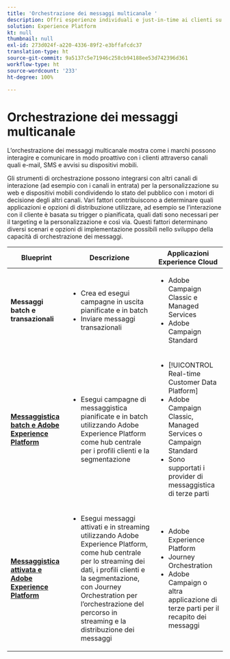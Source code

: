 ```yaml
---
title: 'Orchestrazione dei messaggi multicanale '
description: Offri esperienze individuali e just-in-time ai clienti su più schermi.
solution: Experience Platform
kt: null
thumbnail: null
exl-id: 273d024f-a220-4336-89f2-e3bffafcdc37
translation-type: ht
source-git-commit: 9a5137c5e71946c258cb94188ee53d742396d361
workflow-type: ht
source-wordcount: '233'
ht-degree: 100%

---
```


# Orchestrazione dei messaggi multicanale

L’orchestrazione dei messaggi multicanale mostra come i marchi possono interagire e comunicare in modo proattivo con i clienti attraverso canali quali e-mail, SMS e avvisi su dispositivi mobili.

Gli strumenti di orchestrazione possono integrarsi con altri canali di interazione (ad esempio con i canali in entrata) per la personalizzazione su web e dispositivi mobili condividendo lo stato del pubblico con i motori di decisione degli altri canali. Vari fattori contribuiscono a determinare quali applicazioni e opzioni di distribuzione utilizzare, ad esempio se l’interazione con il cliente è basata su trigger o pianificata, quali dati sono necessari per il targeting e la personalizzazione e così via. Questi fattori determinano diversi scenari e opzioni di implementazione possibili nello sviluppo della capacità di orchestrazione dei messaggi.


| Blueprint | Descrizione | Applicazioni Experience Cloud |
|---|---|---|
| **Messaggi batch e transazionali** | <ul><li>Crea ed esegui campagne in uscita pianificate e in batch</li><li>Inviare messaggi transazionali</li></ul> | <ul><li>Adobe Campaign Classic e Managed Services</li><li>Adobe Campaign Standard</li></ul> |
| **[Messaggistica batch e Adobe Experience Platform](batch-messaging.md)** | <ul><li>Esegui campagne di messaggistica pianificate e in batch utilizzando Adobe Experience Platform come hub centrale per i profili clienti e la segmentazione</li></ul> | <ul><li>[!UICONTROL Real-time Customer Data Platform]</li><li>Adobe Campaign Classic, Managed Services o Campaign Standard</li><li>Sono supportati i provider di messaggistica di terze parti</li></ul> |
| **[Messaggistica attivata e Adobe Experience Platform](triggered-messaging.md)** | <ul><li>Esegui messaggi attivati e in streaming utilizzando Adobe Experience Platform, come hub centrale per lo streaming dei dati, i profili clienti e la segmentazione, con Journey Orchestration per l’orchestrazione del percorso in streaming e la distribuzione dei messaggi</li></ul> | <ul><li>Adobe Experience Platform</li><li>Journey Orchestration</li><li>Adobe Campaign o altra applicazione di terze parti per il recapito dei messaggi</li></ul> |
